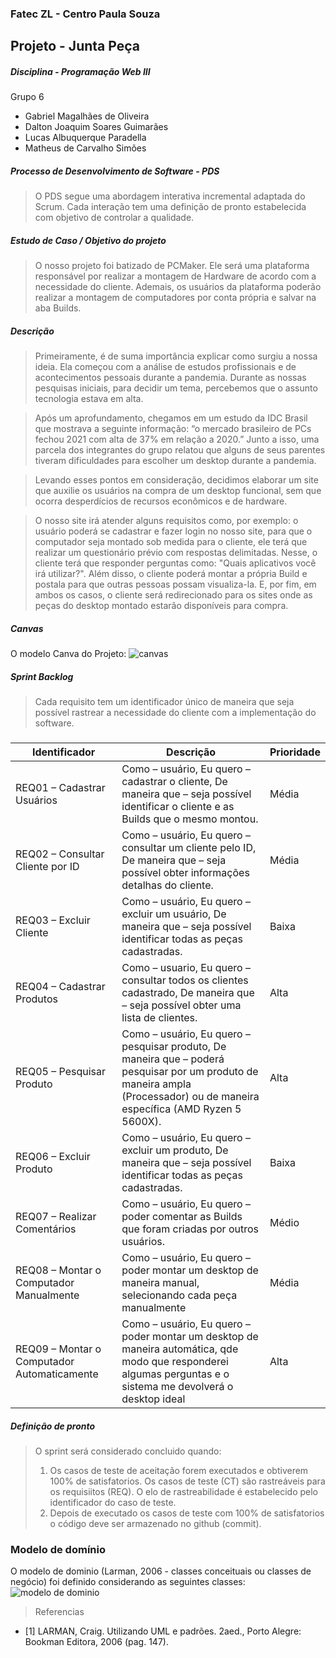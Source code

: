 ### Fatec ZL - Centro Paula Souza
## Projeto - Junta Peça
##### Disciplina - Programação Web III
Grupo 6
- Gabriel Magalhães de Oliveira
- Dalton Joaquim Soares Guimarães
- Lucas Albuquerque Paradella
- Matheus de Carvalho Simões

##### Processo de Desenvolvimento de Software - PDS
> O PDS segue uma abordagem interativa incremental adaptada do Scrum. Cada interação tem uma definição de pronto estabelecida com objetivo de controlar a qualidade.

##### Estudo de Caso / Objetivo do projeto

> O nosso projeto foi batizado de PCMaker. Ele será uma plataforma responsável por realizar a 
montagem de Hardware de acordo com a necessidade do cliente. 
Ademais, os usuários da plataforma poderão realizar a montagem de computadores por conta 
própria e salvar na aba Builds.

##### Descrição
>Primeiramente, é de suma importância explicar como surgiu a nossa ideia. Ela começou com a
análise de estudos profissionais e de acontecimentos pessoais durante a pandemia. Durante as nossas pesquisas iniciais, para decidir um tema, percebemos que o assunto tecnologia estava em alta.

>Após um aprofundamento, chegamos em um estudo da IDC Brasil que mostrava a seguinte informação: “o
mercado brasileiro de PCs fechou 2021 com alta de 37% em relação a 2020.” Junto a isso, uma parcela
dos integrantes do grupo relatou que alguns de seus parentes tiveram dificuldades para escolher um
desktop durante a pandemia.

>Levando esses pontos em consideração, decidimos elaborar um site que auxilie os usuários na
compra de um desktop funcional, sem que ocorra desperdícios de recursos econômicos e de hardware.

>O nosso site irá atender alguns requisitos como, por exemplo: o usuário poderá se cadastrar e
fazer login no nosso site, para que o computador seja montado sob medida para o cliente, ele terá que
realizar um questionário prévio com respostas delimitadas. Nesse, o cliente terá que responder perguntas
como: "Quais aplicativos você irá utilizar?". Além disso, o cliente poderá montar a própria Build e postala para que outras pessoas possam visualiza-la. E, por fim, em ambos os casos, o cliente será
redirecionado para os sites onde as peças do desktop montado estarão disponíveis para compra.

##### Canvas 
>
O modelo Canva do Projeto:
![canvas](https://i.imgur.com/R1COMC1.png)

##### Sprint Backlog
> Cada requisito tem um identificador único de maneira que seja possível rastrear a necessidade do cliente com a implementação do software.
###
| Identificador | Descrição | Prioridade |
| ------------ | ------------------------------------------------------------------------ | ------|
| REQ01 –  Cadastrar Usuários | Como – usuário, Eu quero – cadastrar o cliente, De maneira que – seja possível identificar o cliente e as Builds que o mesmo montou. | Média |
| REQ02 – Consultar Cliente por ID| Como – usuário, Eu quero – consultar um cliente pelo ID, De maneira que – seja possível obter informações detalhas do cliente. | Média |
| REQ03 – Excluir Cliente | Como – usuário, Eu quero – excluir um usuário, De maneira que – seja possível identificar todas as peças cadastradas. | Baixa |
| REQ04 – Cadastrar Produtos | Como – usuario, Eu quero – consultar todos os clientes cadastrado, De maneira que – seja possível obter uma lista de clientes. | Alta |
| REQ05 –  Pesquisar Produto | Como – usuário, Eu quero – pesquisar produto, De maneira que –  poderá pesquisar por um produto de maneira ampla (Processador) ou de maneira específica (AMD Ryzen 5 5600X). | Alta |
| REQ06 –  Excluir Produto | Como – usuário, Eu quero – excluir um produto, De maneira que – seja possível identificar todas as peças cadastradas. | Baixa |
| REQ07 – Realizar Comentários | Como – usuário, Eu quero – poder comentar as Builds que foram criadas por outros usuários. | Médio |
| REQ08 – Montar o Computador Manualmente | Como – usuário, Eu quero – poder montar um desktop de maneira manual, selecionando cada peça manualmente | Média |
| REQ09 – Montar o Computador Automaticamente | Como – usuário, Eu quero – poder montar um desktop de maneira automática, qde modo que responderei algumas perguntas e o sistema me devolverá o desktop ideal | Alta |


##### Definição de pronto
> O sprint será considerado concluido quando:
> 1) Os casos de teste de aceitação forem executados e obtiverem 100% de satisfatorios. Os casos de teste (CT) são rastreáveis para os requisiitos (REQ). O elo de rastreabilidade
é estabelecido pelo identificador do caso de teste.
> 2) Depois de executado os casos de teste com 100% de satisfatorios o código deve ser armazenado no github (commit).

### Modelo de domínio

O modelo de dominio (Larman, 2006 - classes conceituais ou classes de negócio) foi definido considerando as seguintes classes:
![modelo de dominio](https://i.imgur.com/thgVQAK.png)

>Referencias
- [1] LARMAN, Craig. Utilizando UML e padrões. 2aed., Porto Alegre: Bookman Editora, 2006 (pag. 147).



